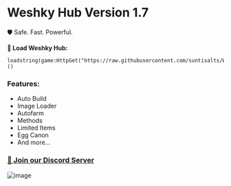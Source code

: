 # Weshky Hub Version 1.7
🛡️ Safe. Fast. Powerful.

**📜 Load Weshky Hub:**
```
loadstring(game:HttpGet("https://raw.githubusercontent.com/suntisalts/WeshkyHub/refs/heads/main/MainLoader.lua"))()
```

### Features: 
- Auto Build
- Image Loader
- Autofarm
- Methods
- Limited Items
- Egg Canon
- And more...

### [🔗 Join our Discord Server](https://discord.gg/Fx2SpRqk6)

![image](https://github.com/user-attachments/assets/a4c91113-484e-469a-8f28-28f8ee5de5ad)
 
